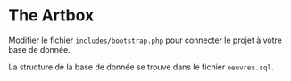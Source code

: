 # The Artbox

Modifier le fichier ``includes/bootstrap.php`` pour connecter le projet à votre base de donnée.

La structure de la base de donnée se trouve dans le fichier ``oeuvres.sql``.
